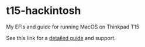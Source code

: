 # t15-hackintosh
My EFIs and guide for running MacOS on Thinkpad T15


See this link for a [detailed guide](https://www.tonymacx86.com/threads/guide-thinkpad-t15-sonoma-and-opencore.329103/page-2) and support.
